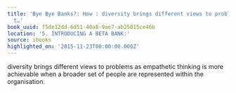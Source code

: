 ```yaml
---
title: 'Bye Bye Banks?: How : diversity brings different views to problems as empathetic
  t…'
book_uuid: f5de12dd-6d51-40a8-9ae7-ab25015ce46b
location: '5. INTRODUCING A BETA BANK:'
source: ibooks
highlighted_on: '2015-11-23T00:00:00.000Z'
---
```


diversity brings different views to problems as empathetic thinking is more achievable when a broader set of people are represented within the organisation.